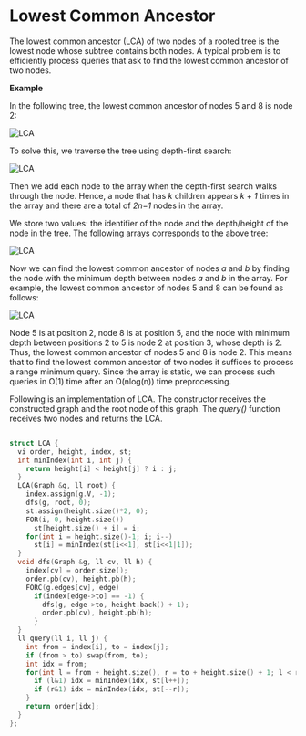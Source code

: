 # Lowest Common Ancestor

The lowest common ancestor (LCA) of two nodes of a rooted tree is the lowest node whose subtree contains both nodes. A typical problem is to efficiently process queries that ask to find the lowest common ancestor of two nodes.

**Example**

In the following tree, the lowest common ancestor of nodes 5 and 8 is node 2:

![LCA](https://i.imgur.com/FNccsEV.png)

To solve this, we traverse the tree using depth-first search:

![LCA](https://i.imgur.com/APA0dI9.png)

Then we add each node to the array when the depth-first search walks through the node. Hence, a node that has _k_ children appears _k + 1_ times in the array and there are a total of _2n−1_ nodes in the array.

We store two values: the identifier of the node and the depth/height of the node in the tree. The following arrays corresponds to the above tree:

![LCA](https://i.imgur.com/1XUNQAX.png)

Now we can find the lowest common ancestor of nodes _a_ and _b_ by finding the node with the minimum depth between nodes _a_ and _b_ in the array. For example, the lowest common ancestor of nodes 5 and 8 can be found as follows:

![LCA](https://i.imgur.com/2TKCrox.png)

Node 5 is at position 2, node 8 is at position 5, and the node with minimum depth between positions 2 to 5 is node 2 at position 3, whose depth is 2. Thus, the lowest common ancestor of nodes 5 and 8 is node 2. This means that to find the lowest common ancestor of two nodes it suffices to process a range minimum query. Since the array is static, we can process such queries in O(1) time after an O(nlog(n)) time preprocessing.

Following is an implementation of LCA. The constructor receives the constructed graph and the root node of this graph. The _query()_ function receives two nodes and returns the LCA.

```cpp

struct LCA {
  vi order, height, index, st;
  int minIndex(int i, int j) {
    return height[i] < height[j] ? i : j;
  }
  LCA(Graph &g, ll root) {
    index.assign(g.V, -1);
    dfs(g, root, 0);
    st.assign(height.size()*2, 0);
    FOR(i, 0, height.size())
      st[height.size() + i] = i;
    for(int i = height.size()-1; i; i--)
      st[i] = minIndex(st[i<<1], st[i<<1|1]);
  }
  void dfs(Graph &g, ll cv, ll h) {
    index[cv] = order.size();
    order.pb(cv), height.pb(h);
    FORC(g.edges[cv], edge)
      if(index[edge->to] == -1) {
        dfs(g, edge->to, height.back() + 1);
        order.pb(cv), height.pb(h);
      }
  }
  ll query(ll i, ll j) {
    int from = index[i], to = index[j];
    if (from > to) swap(from, to);
    int idx = from;
    for(int l = from + height.size(), r = to + height.size() + 1; l < r; l >>= 1, r >>= 1) {
      if (l&1) idx = minIndex(idx, st[l++]);
      if (r&1) idx = minIndex(idx, st[--r]);
    }
    return order[idx];
  }
};

```
